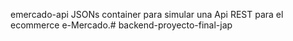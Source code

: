 emercado-api
JSONs container para simular una Api REST para el ecommerce e-Mercado.# backend-proyecto-final-jap